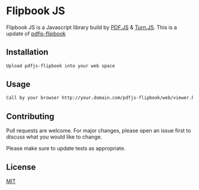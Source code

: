 # Flipbook JS

Flipbook JS is a Javascript library build by [PDF.JS](https://github.com/mozilla/pdf.js) & [Turn.JS](https://github.com/blasten/turn.js). This is a update of [pdfjs-flipbook](https://github.com/iberan/pdfjs-flipbook)

## Installation

```bash
Upload pdfjs-flipbook into your web space
```

## Usage

```bash
Call by your browser http://your.domain.com/pdfjs-flipbook/web/viewer.html?file=pdf.pdf
```

## Contributing

Pull requests are welcome. For major changes, please open an issue first to discuss what you would like to change.

Please make sure to update tests as appropriate.

## License

[MIT](https://choosealicense.com/licenses/mit/)
